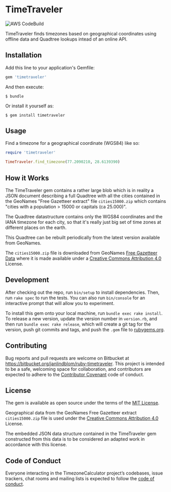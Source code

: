 # TimeTraveler

![AWS CodeBuild](https://codebuild.us-east-1.amazonaws.com/badges?uuid=eyJlbmNyeXB0ZWREYXRhIjoieFc4WFBsQTg5VjJja201QnhyRGJTdzNmZDQ1K1NGODQrOEczdXJibHFpNXJjL0w3R2xjc1FkNkxtMTVuOUpvNU5xcGpyR1hzRUs2anZmRHdMTkJITXI4PSIsIml2UGFyYW1ldGVyU3BlYyI6InhUZHd4bmt3bm9BajNLamsiLCJtYXRlcmlhbFNldFNlcmlhbCI6MX0%3D&branch=master)

TimeTraveler finds timezones based on geographical coordinates using offline
data and Quadtree lookups intead of an online API.

## Installation

Add this line to your application's Gemfile:

```ruby
gem 'timetraveler'
```

And then execute:

    $ bundle

Or install it yourself as:

    $ gem install timetraveler

## Usage

Find a timezone for a geographical coordinate (WGS84) like so:

```ruby
require 'timetraveler'

TimeTraveler.find_timezone(77.2090210, 28.6139390)
```

## How it Works

The TimeTraveler gem contains a rather large blob which is in reality a JSON document describing a full Quadtree with all the cities contained in the GeoNames "Free Gazetteer extract" file `cities15000.zip` which contains "cities with a population > 15000 or capitals (ca 25.000)".

The Quadtree datastructure contains only the WGS84 coordinates and the IANA timezone for each city, so that it's really just big set of time zones at different places on the earth.

This Quadtree can be rebuilt periodically from the latest version available from GeoNames.

The `cities15000.zip` file is downloaded from GeoNames [Free Gazetteer Data](http://download.geonames.org/export/dump/) where it is made available under a [Creative Commons Attribution 4.0](https://creativecommons.org/licenses/by/4.0/) License.

## Development

After checking out the repo, run `bin/setup` to install dependencies. Then, run `rake spec` to run the tests. You can also run `bin/console` for an interactive prompt that will allow you to experiment.

To install this gem onto your local machine, run `bundle exec rake install`. To release a new version, update the version number in `version.rb`, and then run `bundle exec rake release`, which will create a git tag for the version, push git commits and tags, and push the `.gem` file to [rubygems.org](https://rubygems.org).

## Contributing

Bug reports and pull requests are welcome on Bitbucket at https://bitbucket.org/janlindblom/ruby-timetraveler. This project is intended to be a safe, welcoming space for collaboration, and contributors are expected to adhere to the [Contributor Covenant](http://contributor-covenant.org) code of conduct.

## License

The gem is available as open source under the terms of the [MIT License](https://opensource.org/licenses/MIT).

Geographical data from the GeoNames Free Gazetteer extract `cities15000.zip` file is used under the [Creative Commons Attribution 4.0](https://creativecommons.org/licenses/by/4.0/) License.

The embedded JSON data structure contained in the TimeTraveler gem constructed from this data is to be considered an adapted work in accordance with this license.

## Code of Conduct

Everyone interacting in the TimezoneCalculator project’s codebases, issue trackers, chat rooms and mailing lists is expected to follow the [code of conduct](https://bitbucket.org/janlindblom/ruby-timetraveler/src/master/CODE_OF_CONDUCT.md).
